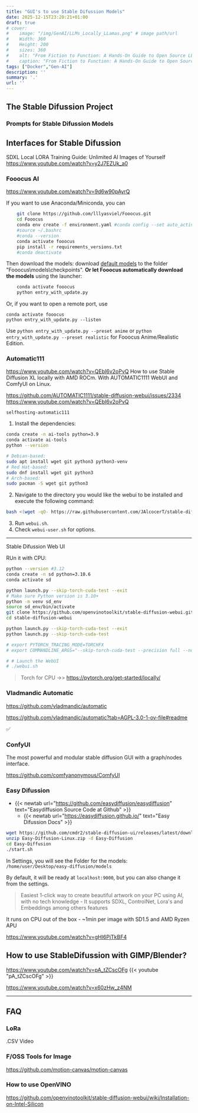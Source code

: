 ```yaml
---
title: "GUI's to use Stable Difussion Models"
date: 2025-12-15T23:20:21+01:00
draft: true
# cover:
#    image: "/img/GenAI/LLMs_Locally_LLamas.png" # image path/url 
#    Width: 360
#    Height: 200
#    sizes: 360
#    alt: "From Fiction to Function: A Hands-On Guide to Open Source LLM Models.." # alt text
#    caption: "From Fiction to Function: A Hands-On Guide to Open Source LLM Models." # display caption
tags: ["Docker","Gen-AI"]
description: ''
summary: '.'
url: ''
---
```



## The Stable Difussion Project

### Prompts for Stable Difussion Models




## Interfaces for Stable Difussion

SDXL Local LORA Training Guide: Unlimited AI Images of Yourself 
https://www.youtube.com/watch?v=y2J7EZUk_a0



### Fooocus AI

https://www.youtube.com/watch?v=9d6w90pAyrQ


If you want to use Anaconda/Miniconda, you can

```sh
    git clone https://github.com/lllyasviel/Fooocus.git
    cd Fooocus
    conda env create -f environment.yaml #conda config --set auto_activate_base false
    #source ~/.bashrc
    #conda --version
    conda activate fooocus
    pip install -r requirements_versions.txt
    #conda deactivate
```

Then download the models: download [default models](#models) to the folder "Fooocus\models\checkpoints". **Or let Fooocus automatically download the models** using the launcher:

```sh
    conda activate fooocus
    python entry_with_update.py
```

Or, if you want to open a remote port, use

    conda activate fooocus
    python entry_with_update.py --listen

Use `python entry_with_update.py --preset anime` or `python entry_with_update.py --preset realistic` for Fooocus Anime/Realistic Edition.

### Automatic111

https://www.youtube.com/watch?v=QEbI6v2oPvQ
 How to use Stable Diffusion XL locally with AMD ROCm. With AUTOMATIC1111 WebUI and ComfyUI on Linux. 

https://github.com/AUTOMATIC1111/stable-diffusion-webui/issues/2334
https://www.youtube.com/watch?v=QEbI6v2oPvQ

`selfhosting-automatic111`


1. Install the dependencies:
```bash
conda create -n ai-tools python=3.9
conda activate ai-tools
python --version

# Debian-based:
sudo apt install wget git python3 python3-venv
# Red Hat-based:
sudo dnf install wget git python3
# Arch-based:
sudo pacman -S wget git python3
```
2. Navigate to the directory you would like the webui to be installed and execute the following command:
```bash
bash <(wget -qO- https://raw.githubusercontent.com/JAlcocerT/stable-diffusion-webui/master/webui.sh)

```
3. Run `webui.sh`.
4. Check `webui-user.sh` for options.

---

Stable Difussion Web UI

RUn it with CPU:

```sh
python --version #3.12
conda create -n sd python=3.10.6
conda activate sd

python launch.py --skip-torch-cuda-test --exit
# Make sure Python version is 3.10+
python -m venv sd_env
source sd_env/bin/activate
git clone https://github.com/openvinotoolkit/stable-diffusion-webui.git
cd stable-diffusion-webui

python launch.py --skip-torch-cuda-test --exit
python launch.py --skip-torch-cuda-test

# export PYTORCH_TRACING_MODE=TORCHFX
# export COMMANDLINE_ARGS="--skip-torch-cuda-test --precision full --no-half" 

# # Launch the WebUI
# ./webui.sh 

```

> Torch for CPU ->> https://pytorch.org/get-started/locally/


### Vladmandic Automatic

https://github.com/vladmandic/automatic

https://github.com/vladmandic/automatic?tab=AGPL-3.0-1-ov-file#readme 

✅ 

### ConfyUI

The most powerful and modular stable diffusion GUI with a graph/nodes interface.

<https://github.com/comfyanonymous/ComfyUI>

### Easy Difussion



* {{< newtab url="https://github.com/easydiffusion/easydiffusion" text="Easydiffusion Source Code at Github" >}}
  * {{< newtab url="https://easydiffusion.github.io/" text="Easy Difussion Docs" >}}

```sh
wget https://github.com/cmdr2/stable-diffusion-ui/releases/latest/download/Easy-Diffusion-Linux.zip -O Easy-Diffusion-Linux.zip
unzip Easy-Diffusion-Linux.zip -d Easy-Diffusion
cd Easy-Diffusion
./start.sh
```

In Settings, you will see the Folder for the models: `/home/user/Desktop/easy-diffusion/models`

By default, it will be ready at `localhost:9000`, but you can also change it from the settings.

> Easiest 1-click way to create beautiful artwork on your PC using AI, with no tech knowledge - It supports SDXL, ControlNet, Lora's and Embeddings among others features

It runs on CPU out of the box - ~1min per image with SD1.5 and AMD Ryzen APU


https://www.youtube.com/watch?v=gHI6PjTkBF4

## How to use StableDifussion with GIMP/Blender?

https://www.youtube.com/watch?v=pA_tZCscOFg
{{< youtube "pA_tZCscOFg" >}}

https://www.youtube.com/watch?v=x60zHw_z4NM

---

## FAQ

### LoRa

.CSV Video



### F/OSS Tools for Image

https://github.com/motion-canvas/motion-canvas

### How to use OpenVINO

https://github.com/openvinotoolkit/stable-diffusion-webui/wiki/Installation-on-Intel-Silicon